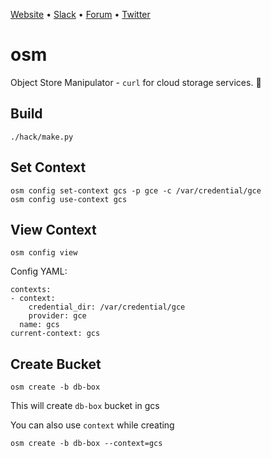 [Website](https://appscode.com) • [Slack](https://slack.appscode.com) • [Forum](https://discuss.appscode.com) • [Twitter](https://twitter.com/AppsCodeHQ)

# osm
Object Store Manipulator - `curl` for cloud storage services. 🙌

## Build

    ./hack/make.py

## Set Context
    osm config set-context gcs -p gce -c /var/credential/gce
    osm config use-context gcs

## View Context

    osm config view

Config YAML:

    contexts:
    - context:
        credential_dir: /var/credential/gce
        provider: gce
      name: gcs
    current-context: gcs

## Create Bucket
    osm create -b db-box

This will create `db-box` bucket in gcs

You can also use `context` while creating

    osm create -b db-box --context=gcs
